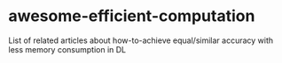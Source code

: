 # awesome-efficient-computation
List of related articles about how-to-achieve equal/similar accuracy with less memory consumption in DL
